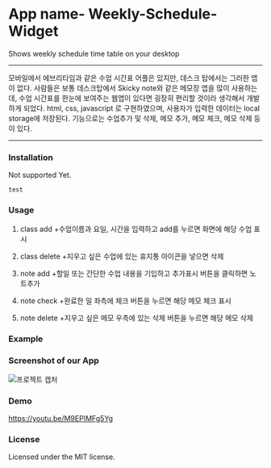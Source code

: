 # App name- Weekly-Schedule-Widget
Shows weekly schedule time table on your desktop

-------------------------------------------------------------------------------------------------------------------------------------

모바일에서 에브리타임과 같은 수업 시간표 어플은 있지만, 데스크 탑에서는 그러한 앱이 없다.
사람들은 보통 데스크탑에서 Skicky note와 같은 메모장 앱을 많이 사용하는데, 수업 시간표를 한눈에 보여주는 웹앱이 있다면 굉장히 편리할 것이라 생각해서 개발하게 되었다. 
html, css, javascript 로 구현하였으며, 사용자가 입력한 데이터는 local storage에 저장된다.
기능으로는 수업추가 및 삭제, 메모 추가, 메모 체크, 메모 삭제 등이 있다. 

-------------------------------------------------------------------------------------------------------------------------------------

### Installation
Not supported Yet.
```
test
```

### Usage

1. class add 
  +수업이름과 요일, 시간을 입력하고 add를 누르면 화면에 해당 수업 표시

2. class delete
  +지우고 싶은 수업에 있는 휴지통 아이콘을 넣으면 삭제

3. note add
  +할일 또는 간단한 수업 내용을 기입하고 추가표시 버튼을 클릭하면 노트추가 

4. note check
  +완료한 일 좌측에 체크 버튼을 누르면 해당 메모 체크 표시

5. note delete
  +지우고 싶은 메모 우측에 있는 삭제 버튼을 누르면 해당 메모 삭제 

 
### Example 



### Screenshot of our App
![프로젝트 캡처](https://user-images.githubusercontent.com/54178500/119458342-9b592280-bd77-11eb-9231-a755f39edd8f.PNG)


### Demo

https://youtu.be/M9EPIMFg5Yg

### License
Licensed under the MIT license.

